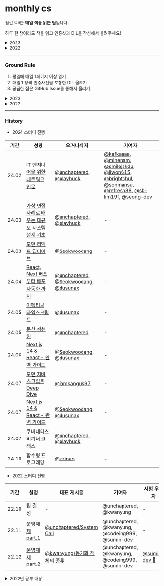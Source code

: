 # monthly cs

월간 CS는 **매일 책을 읽는 팀**입니다.

하루 한 장이라도 책을 읽고 인증샷과 DIL을 작성해서 올려주세요!

<details>
  <summary>
  2023
  </summary>
운영하지 않음
</details>

<details>
  <summary>
  2022
  </summary>
월간 CS 는 <strong>선정한 주제를 매주 주말에 공유하는 팀</strong>입니다. <br>
운영체제 및 네트워크에 대한 깊이 있는 학습을 위해서 결성하였습니다.
</details>


---

### Ground Rule

1. 평일에 매일 1페이지 이상 읽기
2. 매일 1 장씩 인증사진을 포함한 DIL 올리기
3. 궁금한 점은 GitHub Issue를 통해서 올리기

<details>
  <summary>
  2023
  </summary>
운영하지 않음
</details>

<details>
  <summary>
  2022
  </summary>
매달 1,2,3 주차에는 **각자 선정한 주제를 공유하는 시간**을 갖습니다.<br>
매달 마지막 주차에는 **다음달 주제 선정 및 팀 결성 시간**을 갖습니다. 

> 마지막 주차에는, <br>
> 담당한 부분에서 출제한 문제를 취합해서 **쪽지 시험**울 봅니다.
</details>

---

### History

- 2024 스터디 진행

| 기간 | 성명 | 오거나이저 | 기여자 |
| ---- | ---- | -------- | -------- |
| 24.02 | [IT 엔지니어을 위한 네트워크 입문](https://github.com/monthly-cs/2024-01-network) | [@unchaptered](https://github.com/unchaptered), [@playhuck](https://github.com/playhuck) | [@kafkaaaa](https://github.com/orgs/monthly-cs/people/kafkaaaa), [@minenam](https://github.com/orgs/monthly-cs/people/minenam), [@smilejakdu](https://github.com/orgs/monthly-cs/people/smilejakdu), [@jiwon615](https://github.com/orgs/monthly-cs/people/jiwon615), [@brightchul](https://github.com/orgs/monthly-cs/people/brightchul), [@sonmansu](https://github.com/orgs/monthly-cs/people/sonmansu), [@refresh88](https://github.com/orgs/monthly-cs/people/refresh88), [@sk-lim19f](https://github.com/orgs/monthly-cs/people/sk-lim19f), [@seong-dev](https://github.com/orgs/monthly-cs/people/seong-dev) |
| 24.03 | [가상 면접 사례로 배우는 대규모 시스템 설계 기초](https://github.com/monthly-cs/2024-03-system-design-interview-1) | [@unchaptered](https://github.com/unchaptered), [@playhuck](https://github.com/playhuck) | - |
| 24.03 | [모던 리액트 딥다이브](https://github.com/monthly-cs/2024-03-modern-react-deep-dive) | [@Seokwoodang](https://github.com/Seokwoodang) | - |
| 24.04 | [React, Next 배포부터 배포자동화 까지](https://github.com/monthly-cs/2024-04-frontend-cicd/settings/access) | [@unchaptered](https://github.com/unchaptered), [@Seokwoodang](https://github.com/Seokwoodang), [@dusunax](https://github.com/dusunax) | - |
| 24.05 | [이펙티브 타입스크립트](https://github.com/monthly-cs/2024-05-effective-typescript) | [@dusunax](https://github.com/dusunax) | - |
| 24.05 | [분산 컴퓨팅](https://github.com/monthly-cs/2024-05-distributed-system) | [@unchaptered](https://github.com/unchaptered) | - |
| 24.06 | [Next.js 14 & React - 완벽 가이드](https://github.com/monthly-cs/2024-06-nextjs) | [@Seokwoodang](https://github.com/Seokwoodang), [@dusunax](https://github.com/dusunax) | - |
| 24.07 | [모던 자바스크립트 Deep Dive](https://github.com/monthly-cs/2024-07-modern-javascript-deep-dive) | [@iamkanguk97](https://github.com/iamkanguk97) | - |
| 24.07 | [Next.js 14 & React - 완벽 가이드](https://github.com/monthly-cs/2024-06-nextjs) | [@Seokwoodang](https://github.com/Seokwoodang), [@dusunax](https://github.com/dusunax) | - |
| 24.07 | 쿠버네티스 비기너 클래스 | [@unchaptered](https://github.com/unchaptered), [@playhuck](https://github.com/playhuck) | - |
| 24.10 | 함수형 프로그래밍 | [@zzinao](https://github.com/zzinao) | - |

- 2022 스터디 진행

| 기간 | 설명 | 대표 게시글 | 기여자 | 시험 우승자 |
| ---- | ---- | ---------- | ----- | ------------ |
| 22.10 | 팀 결성 | - | @unchaptered, @kwanyung | - |
| 22.11 | [운영체제 part.1](https://github.com/monthly-cs/2022-11) | [@unchaptered/System Call](https://github.com/monthly-cs/2022-11/blob/main/%EC%9A%B4%EC%98%81%EC%B2%B4%EC%A0%9C%20%EA%B0%9C%EB%A1%A0/3.%20System%20Call.md) | @unchaptered, @kwanyung, @codeing999, @sumin-dev | - |
| 22.12 | [운영체제 part.2](https://github.com/monthly-cs/2022-12) | [@kwanyung/동기화 객체의 종류](https://github.com/monthly-cs/2022-12/blob/main/%ED%94%84%EB%A1%9C%EC%84%B8%EC%8A%A4%EC%99%80%20%EC%8A%A4%EB%A0%88%EB%93%9C/5.%20%EB%8F%99%EA%B8%B0%ED%99%94%20%EA%B0%9D%EC%B2%B4%EC%9D%98%20%EC%A2%85%EB%A5%98.md) | @unchaptered, @kwanyung, @codeing999, @sumin-dev | [@sumin-dev 👑](https://github.com/sumin-dev) |

<details>
  <summary>2022년 공부 대상</summary>

## Operation System (31)

### 개론 (5) 

1. 운영체제란
2. Interupt?
3. System Call.  
4. [컴퓨터 시스템의 동작 원리](https://github.com/monthly-cs/2022-11/blob/main/%EC%9A%B4%EC%98%81%EC%B2%B4%EC%A0%9C%20%EA%B0%9C%EB%A1%A0/4.%20%EC%BB%B4%ED%93%A8%ED%84%B0%20%EC%8B%9C%EC%8A%A4%ED%85%9C%EC%9D%98%20%EB%8F%99%EC%9E%91%20%EC%9B%90%EB%A6%AC.md)
5. Sync vs Async in OS

### 프로세스, 쓰레드 (7) 

1. 프로세스와 스레드의 차이(Process vs Thread)
2. 멀티 프로세스 대신 멀티 스레드를 사용하는 이유
3. Thread-safe
4. PCB 와 Context Switching
5. 동기화 객체의 종류
6. 뮤텍스와 세마포어의 종류
7. Inter Process Communication

### CPU Scheduling (5)

1. 스케줄러의 정의 및 종류
2. 스케쥴러(장기, 중기, 단기)
3. CPU 스케쥴러(FCFS, SJF, SRTF, Priority Scheduling, RR)
4. 동기와 비동기
5. 프로세스 동기화의 정의, 문제점, 해결책

### Synchronization (3)

1. 프로세스 동기화와 그 문제, 해결책
2. 뮤텍스와 세마포어
3. 모니터와 자바 동기화

### Dead Lock (1)

1. Race Condition Deadlock의 개념과 조건

### Momoery (4)

1. 메모리 관리 전략
2. 외부 단편화와 내부 단편화
3. 메인 메모리와 페이징, 스와핑
4. 가상 메모리와 디맨드 페이징, 세그멘테이션, 페이지 교체 알고리즘

### Cache (2)

1. [캐시의 지역성](https://github.com/monthly-cs/2022-11/blob/main/%EC%BA%90%EC%8B%9C/1.%20%EC%BA%90%EC%8B%9C%EC%9D%98%20%EC%A7%80%EC%97%AD%EC%84%B1.md)
2. [캐시의 동작 원리](https://github.com/monthly-cs/2022-11/blob/main/%EC%BA%90%EC%8B%9C/2.%20%EC%BA%90%EC%8B%9C%EC%9D%98%20%EB%8F%99%EC%9E%91%20%EC%9B%90%EB%A6%AC.md)

### Storage Management (2)

1. [File System](https://github.com/monthly-cs/2022-12/blob/main/Storage%20Management/1.%20File%20system.md)
2. [사용자 계정과 권한 부여](https://github.com/monthly-cs/2022-12/blob/main/Storage%20Management/2.%20%EC%82%AC%EC%9A%A9%EC%9E%90%20%EA%B3%84%EC%A0%95%EA%B3%BC%20%EA%B6%8C%ED%95%9C%20%EB%B6%80%EC%97%AC.md)

### Security (2)

1. [운영체제의 보안](https://github.com/monthly-cs/2022-12/blob/main/Security/1.%20%EC%9A%B4%EC%98%81%EC%B2%B4%EC%A0%9C%EC%9D%98%20%EB%B3%B4%EC%95%88.md)
2. [암호화](https://github.com/monthly-cs/2022-12/blob/main/Security/2.%20%EC%95%94%ED%98%B8%ED%99%94.md)

---

### References

***14k —*** https://github.com/JaeYeopHan/Interview_Question_for_Beginner 

***8.5k —*** https://github.com/gyoogle/tech-interview-for-developer 

***3.2k —*** https://github.com/WeareSoft/tech-interview 

***3.1k** —* https://github.com/WooVictory/Ready-For-Tech-Interview
</details>
